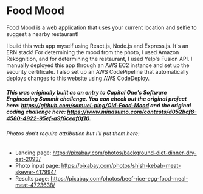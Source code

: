 # Food Mood

Food Mood is a web application that uses your current location and selfie to suggest a nearby restaurant!

I build this web app myself using React.js, Node.js and Express.js. It's an ERN stack! For determining the mood from the photo, I used Amazon Rekognition, and for determining the restaurant, I used Yelp's Fusion API. I manually deployed this app through an AWS EC2 instance and set up the security certificate. I also set up an AWS CodePipeline that automatically deploys changes to this website using AWS CodeDeploy.

##### This was originally built as an entry to Capital One's Software Engineering Summit challenge. You can check out the original project here: https://github.com/samuel-ping/Old-Food-Mood and the original coding challenge here: https://www.mindsumo.com/contests/d052bcf8-4580-4922-95ef-a9f6ceaf0f10.

###### Photos don't require attribution but I'll put them here:

- Landing page: https://pixabay.com/photos/background-diet-dinner-dry-eat-2093/
- Photo input page: https://pixabay.com/photos/shish-kebab-meat-skewer-417994/
- Results page: https://pixabay.com/photos/beef-rice-egg-food-meal-meat-4723638/
